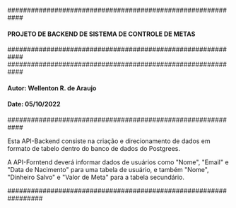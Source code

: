 ############################################################
#### PROJETO DE BACKEND DE SISTEMA DE CONTROLE DE METAS ####
############################################################
############################################################
#### Autor: Wellenton R. de Araujo #########################
#### Date: 05/10/2022 ######################################
############################################################

Esta API-Backend consiste na criação e direcionamento de dados em 
formato de tabelo dentro do banco de dados do Postgrees. 

A API-Forntend deverá informar dados de usuários como "Nome", "Email" e 
"Data de Nacimento" para uma tabela de usuário, e também "Nome", 
"Dinheiro Salvo" e "Valor de Meta" para a tabela secundário.

#################################################################